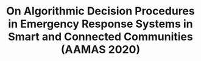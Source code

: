 ---
title: "On Algorithmic Decision Procedures in Emergency Response Systems in Smart and Connected Communities (AAMAS 2020)"
collection: publications
permalink: /files/aamas20.pdf
---